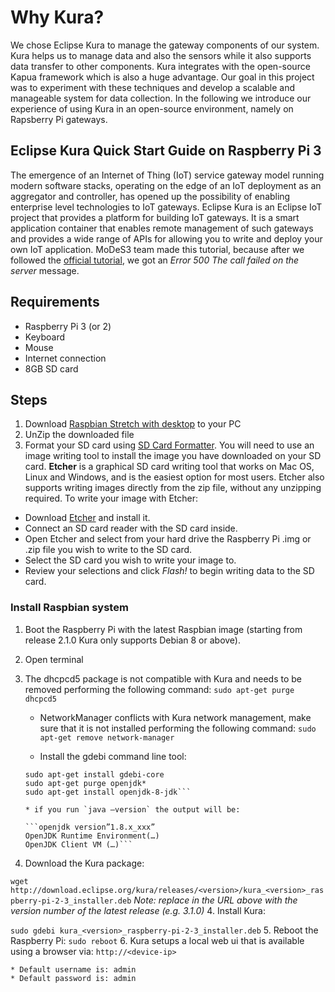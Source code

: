﻿
# Why Kura?

We chose Eclipse Kura to manage the gateway components of our system. Kura helps us to manage data and also the sensors while it also supports data transfer to other components. Kura integrates with the open-source Kapua framework which is also a huge advantage. Our goal in this project was to experiment with these techniques and develop a scalable and manageable system for data collection. In the following we introduce our experience of using Kura in an open-source environment, namely on Rapsberry Pi gateways.


## Eclipse Kura Quick Start Guide on Raspberry Pi 3
 The emergence of an Internet of Thing (IoT) service gateway model running modern software stacks, operating on the edge of an IoT deployment as an aggregator and controller, has opened up the possibility of enabling enterprise level technologies to IoT gateways. Eclipse Kura is an Eclipse IoT project that provides a platform for building IoT gateways. It is a smart application container that enables remote management of such gateways and provides a wide range of APIs for allowing you to write and deploy your own IoT application. MoDeS3 team made this tutorial, because after we followed the [official tutorial](http://eclipse.github.io/kura/intro/raspberry-pi-quick-start.html), we got an *Error 500 The call failed on the server* message.


## Requirements

* Raspberry Pi 3 (or 2)
* Keyboard
* Mouse
* Internet connection
* 8GB SD card

## Steps

1. Download [Raspbian Stretch with desktop](https://www.raspberrypi.org/downloads/raspbian/) to your PC
2. UnZip the downloaded file
3. Format your SD card using [SD Card Formatter](https://www.sdcard.org/downloads/formatter_4/). You will need to use an image writing tool to install the image you have downloaded on your SD card. **Etcher** is a graphical SD card writing tool that works on Mac OS, Linux and Windows, and is the easiest option for most users. Etcher also supports writing images directly from the zip file, without any unzipping required. To write your image with Etcher:

* Download [Etcher](https://etcher.io/) and install it.
* Connect an SD card reader with the SD card inside.
* Open Etcher and select from your hard drive the Raspberry Pi .img or .zip file you wish to write to the SD card.
* Select the SD card you wish to write your image to.
* Review your selections and click *Flash!* to begin writing data to the SD card.

### Install Raspbian system

1. Boot the Raspberry Pi with the latest Raspbian image (starting from release 2.1.0 Kura only supports Debian 8 or above).
2. Open terminal
3. The dhcpcd5 package is not compatible with Kura and needs to be removed performing the following command: `sudo apt-get purge dhcpcd5`

	* NetworkManager conflicts with Kura network management, make sure that it is not installed performing the following command: `sudo apt-get remove network-manager`
	
	* Install the gdebi command line tool:
	
	```sudo apt-get update
	sudo apt-get install gdebi-core
	sudo apt-get purge openjdk*
	sudo apt-get install openjdk-8-jdk```
 
	* if you run `java –version` the output will be:
	
	```openjdk version”1.8.x_xxx”
	OpenJDK Runtime Environment(…)
	OpenJDK Client VM (…)```
3. Download the Kura package:

```wget http://download.eclipse.org/kura/releases/<version>/kura_<version>_raspberry-pi-2-3_installer.deb```
*Note: replace <version> in the URL above with the version number of the latest release (e.g. 3.1.0)*
4. Install Kura:

```sudo gdebi kura_<version>_raspberry-pi-2-3_installer.deb```
5. Reboot the Raspberry Pi: `sudo reboot`
6. Kura setups a local web ui that is available using a browser via: `http://<device-ip>`
	
	* Default username is: admin
	* Default password is: admin